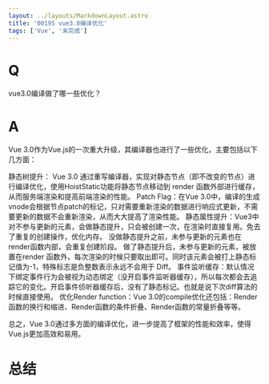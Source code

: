 ```yaml
---
layout: ../layouts/MarkdownLayout.astro
title: '00195 vue3.0编译优化'
tags: ['Vue', '未完成']
---
```


# Q

vue3.0编译做了哪一些优化？

# A

Vue 3.0作为Vue.js的一次重大升级，其编译器也进行了一些优化，主要包括以下几方面：

静态树提升： Vue 3.0 通过重写编译器，实现对静态节点（即不改变的节点）进行编译优化，使用HoistStatic功能将静态节点移动到 render 函数外部进行缓存，从而服务端渲染和提高前端渲染的性能。
Patch Flag：在Vue 3.0中，编译的生成vnode会根据节点patch的标记，只对需要重新渲染的数据进行响应式更新，不需要更新的数据不会重新渲染，从而大大提高了渲染性能。
静态属性提升：Vue3中对不参与更新的元素，会做静态提升，只会被创建一次，在渲染时直接复用。免去了重复的创建操作，优化内存。 没做静态提升之前，未参与更新的元素也在render函数内部，会重复创建阶段。
做了静态提升后，未参与更新的元素，被放置在render 函数外，每次渲染的时候只要取出即可。同时该元素会被打上静态标记值为-1，特殊标志是负整数表示永远不会用于 Diff。
事件监听缓存：默认情况下绑定事件行为会被视为动态绑定（没开启事件监听器缓存），所以每次都会去追踪它的变化。开启事件侦听器缓存后，没有了静态标记。也就是说下次diff算法的时候直接使用。
优化Render function：Vue 3.0的compile优化还包括：Render函数的换行和缩进、Render函数的条件折叠、Render函数的常量折叠等等。

总之，Vue 3.0通过多方面的编译优化，进一步提高了框架的性能和效率，使得Vue.js更加高效和易用。

# 总结



<script>
  function func() {

  }
  
</script>